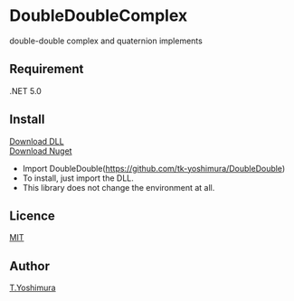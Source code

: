 # DoubleDoubleComplex
 double-double complex and quaternion implements 

## Requirement
.NET 5.0

## Install

[Download DLL](https://github.com/tk-yoshimura/DoubleDoubleComplex/releases)  
[Download Nuget](https://www.nuget.org/packages/tyoshimura.doubledouble.complex/)  

- Import DoubleDouble(https://github.com/tk-yoshimura/DoubleDouble)
- To install, just import the DLL.
- This library does not change the environment at all.

## Licence
[MIT](https://github.com/tk-yoshimura/DoubleDoubleComplex/blob/main/LICENSE)

## Author

[T.Yoshimura](https://github.com/tk-yoshimura)
